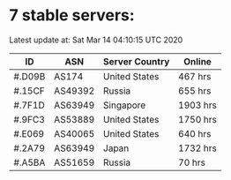 # 7 stable servers:

Latest update at: Sat Mar 14 04:10:15 UTC 2020

| ID | ASN | Server Country | Online |
| -- | --- | -------------- | ------ |
| #.D09B | AS174 | United States | 467 hrs |
| #.15CF | AS49392 | Russia | 655 hrs |
| #.7F1D | AS63949 | Singapore | 1903 hrs |
| #.9FC3 | AS53889 | United States | 1750 hrs |
| #.E069 | AS40065 | United States | 640 hrs |
| #.2A79 | AS63949 | Japan | 1732 hrs |
| #.A5BA | AS51659 | Russia | 70 hrs |

